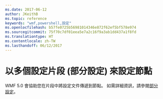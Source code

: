 ```yaml
---
ms.date: 2017-06-12
author: JKeithB
ms.topic: reference
keywords: "wmf,powershell,設定"
ms.openlocfilehash: b57fe0725b56981014346e872f62ef5bf578e974
ms.sourcegitcommit: 75f70c7df01eea5e7a2c16f9a3ab1dd437a1f8fd
ms.translationtype: HT
ms.contentlocale: zh-TW
ms.lasthandoff: 06/12/2017
---
```

<a id="configure-node-with-multiple-configuration-fragments-partial-configurations" class="xliff"></a>
# 以多個設定片段 (部分設定) 來設定節點

WMF 5.0 會協助您在片段中將設定文件傳遞到節點。 如需詳細資訊，請參閱[部分設定](https://msdn.microsoft.com/powershell/dsc/partialconfigs)。

